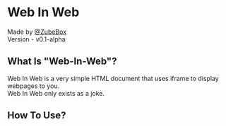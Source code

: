 # Web In Web

Made by [@ZubeBox](https://github.com/ZubeBox)  
Version - v0.1-alpha

## What Is "Web-In-Web"?
  
Web In Web is a very simple HTML document that uses iframe to display webpages to you.  
Web In Web only exists as a joke.  

## How To Use?

